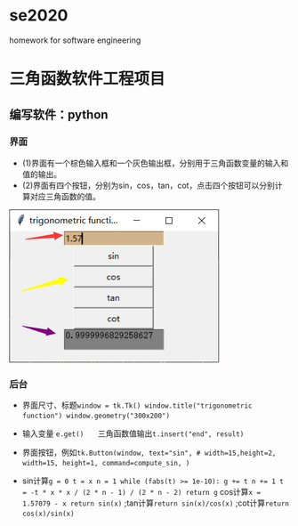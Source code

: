 # se2020
homework for software engineering

三角函数软件工程项目
=
编写软件：python
--
### 界面
* (1)界面有一个棕色输入框和一个灰色输出框，分别用于三角函数变量的输入和值的输出。
* (2)界面有四个按钮，分别为sin，cos，tan，cot，点击四个按钮可以分别计算对应三角函数的值。

![](https://github.com/PufeiLi/se2020/raw/master/界面.jpg)
### 后台
* 界面尺寸、标题```
             window = tk.Tk()
             window.title("trigonometric function")
             window.geometry("300x200")
             ```
* 输入变量 ```
             e.get()   
             ```
三角函数值输出```
         t.insert("end", result)
         ```<br>

* 界面按钮，例如```
         tk.Button(window,
                  text="sin",
                  # width=15,height=2,
                  width=15, height=1,
                  command=compute_sin, )
                  ```
* sin计算```
        g = 0
        t = x
        n = 1
        while (fabs(t) >= 1e-10):
        g += t
        n += 1
        t = -t * x * x / (2 * n - 1) / (2 * n - 2)
        return g
        ```
  cos计算```
         x = 1.57079 - x
         return sin(x)
         ```
   ;tan计算```
          return sin(x)/cos(x)
          ```
    ;cot计算```
           return cos(x)/sin(x)
           ```

         
